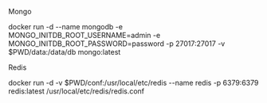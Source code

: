 Mongo

docker run -d --name mongodb -e MONGO_INITDB_ROOT_USERNAME=admin -e MONGO_INITDB_ROOT_PASSWORD=password -p 27017:27017 -v $PWD/data:/data/db mongo:latest

Redis

docker run -d -v $PWD/conf:/usr/local/etc/redis --name redis -p 6379:6379 redis:latest /usr/local/etc/redis/redis.conf